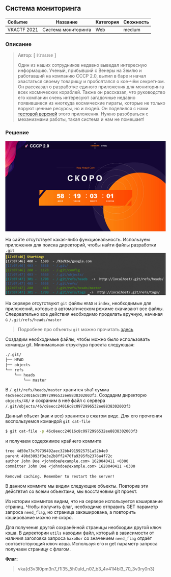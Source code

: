 ## Система мониторинга

| Событие | Название | Категория | Сложность |
| :------ | ---- | ---- | ---- |
| VKACTF 2021 | Система мониторинга | Web | medium |

### Описание

> Автор: [ 𝕂𝕣𝕒𝕦𝕤𝕖 ]
>
> Один из наших сотрудников недавно выведал интересную информацию. Ученый, прибывший с Венеры на Землю и работавший на компанию СССР 2.0, выпил в баре и начал хвастаться своему товарищу и проболтался о кое-чём секретном. Он рассказал о разработке единого приложения для мониторинга всех космических кораблей. Также он рассказал, что руководство его компании очень интересуют загадочные недавно появившиеся из ниоткуда космические пираты, которые не только воруют ценные ресурсы, но и людей. Он поделился с нами [тестовой версией](https://in-developing.vkactf.ru) этого приложения. Нужно разобраться с механизмами работы, такая система и нам не помешает!

### Решение
![](images/main.png)

На сайте отсутствует какая-либо функциональность. Используем приложения для поиска директорий, чтобы найти файлы разработки `.git`
![](images/dirsearch.png)

На сервере отсутствуют `git` файлы `HEAD` и `index`, необходимые для приложений, которые в автоматическом режиме скачивают все файлы. Следовательно все действия необходимо проделать вручную, начиная с `/.git/refs/heads/master`

> Подробнее про объекты `git` можно прочитать [здесь](https://git-scm.com/book/ru/v2/Git-%D0%B8%D0%B7%D0%BD%D1%83%D1%82%D1%80%D0%B8-%D0%9E%D0%B1%D1%8A%D0%B5%D0%BA%D1%82%D1%8B-Git)

Создадим необходимые файлы, чтобы можно было использовать команды git. Минимальная структура проекта следующая:
```
./.git/
├── HEAD
├── objects
└── refs
    └── heads
        └── master
```

В `/.git/refs/heads/master` хранится sha1 сумма `46c8eecc24016c8c0972996532ee8838302003f3`. Создадим директорю `objects/46/` и сохраним в неё файл с сервера `/.git/objects/46/c8eecc24016c8c0972996532ee8838302003f3`

Данный объект (как и все) хранится в сжатом виде. Для его прочтения воспользуемся командой `git cat-file`
```bash
$ git cat-file -p 46c8eecc24016c8c0972996532ee8838302003f3
```
и получаем содержимое крайнего коммита
```
tree 4d50e73c79739492aec32bb4915925751a52b4e0
parent 49bd3093f3e3e2b8ff2470fa9395fb2376a4f72c
author John Doe <johndoe@example.com> 1620040411 +0300
committer John Doe <johndoe@example.com> 1620040411 +0300

Removed caching. Remember to restart the server!
```
В данном коммите мы видим следующие объекты. Повторив эти действтия со всеми объектами, мы восстановим git проект.

Из истории коммитов видим, что на сервере используется кэширвание страниц. Чтобы получить флаг, необходимо отправить GET параметр запроса `need_flag`, но страница закэширована, а повторить кэширование можно не скоро.

Для получения другой сохранённой страницы необходим другой ключ кэша. В директории `utils` находим файл, который в зависимости от наличия заголовка запроса `haxo0or` со значением `need_flag` отдаёт соответствующий ключ кэша. Используя его и get параметр запроса получаем страницу с флагом.

**Флаг:**

> vka{d3v3l0pm3n7_f1l35_5h0uld_n07_b3_4v41l4bl3_70_3v3ry0n3}